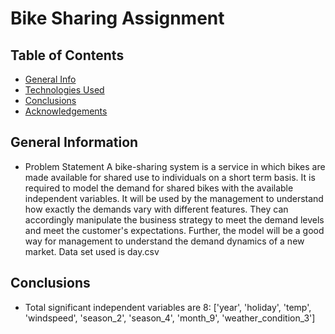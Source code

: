 # Bike Sharing Assignment
> 


## Table of Contents
* [General Info](#general-information)
* [Technologies Used](#technologies-used)
* [Conclusions](#conclusions)
* [Acknowledgements](#acknowledgements)

<!-- You can include any other section that is pertinent to your problem -->

## General Information
- Problem Statement
A bike-sharing system is a service in which bikes are made available for shared use to individuals on a short term basis. It is required to model the demand for shared bikes with the available independent variables. It will be used by the management to understand how exactly the demands vary with different features. They can accordingly manipulate the business strategy to meet the demand levels and meet the customer's expectations. Further, the model will be a good way for management to understand the demand dynamics of a new market.
Data set used is day.csv


## Conclusions
- Total significant independent variables are 8: ['year', 'holiday', 'temp', 'windspeed', 'season_2', 'season_4', 'month_9', 'weather_condition_3']

